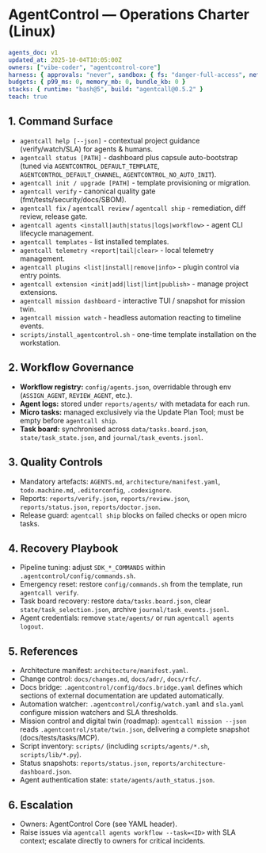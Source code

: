 # AgentControl — Operations Charter (Linux)

```yaml
agents_doc: v1
updated_at: 2025-10-04T10:05:00Z
owners: ["vibe-coder", "agentcontrol-core"]
harness: { approvals: "never", sandbox: { fs: "danger-full-access", net: "enabled" } }
budgets: { p99_ms: 0, memory_mb: 0, bundle_kb: 0 }
stacks: { runtime: "bash@5", build: "agentcall@0.5.2" }
teach: true
```

## 1. Command Surface
- `agentcall help [--json]` - contextual project guidance (verify/watch/SLA) for agents & humans.
- `agentcall status [PATH]` - dashboard plus capsule auto-bootstrap (tuned via `AGENTCONTROL_DEFAULT_TEMPLATE`, `AGENTCONTROL_DEFAULT_CHANNEL`, `AGENTCONTROL_NO_AUTO_INIT`).
- `agentcall init / upgrade [PATH]` - template provisioning or migration.
- `agentcall verify` - canonical quality gate (fmt/tests/security/docs/SBOM).
- `agentcall fix` / `agentcall review` / `agentcall ship` - remediation, diff review, release gate.
- `agentcall agents <install|auth|status|logs|workflow>` - agent CLI lifecycle management.
- `agentcall templates` - list installed templates.
- `agentcall telemetry <report|tail|clear>` - local telemetry management.
- `agentcall plugins <list|install|remove|info>` - plugin control via entry points.
- `agentcall extension <init|add|list|lint|publish>` - manage project extensions.
- `agentcall mission dashboard` - interactive TUI / snapshot for mission twin.
- `agentcall mission watch` - headless automation reacting to timeline events.
- `scripts/install_agentcontrol.sh` - one-time template installation on the workstation.

## 2. Workflow Governance
- **Workflow registry:** `config/agents.json`, overridable through env (`ASSIGN_AGENT`, `REVIEW_AGENT`, etc.).
- **Agent logs:** stored under `reports/agents/` with metadata for each run.
- **Micro tasks:** managed exclusively via the Update Plan Tool; must be empty before `agentcall ship`.
- **Task board:** synchronised across `data/tasks.board.json`, `state/task_state.json`, and `journal/task_events.jsonl`.

## 3. Quality Controls
- Mandatory artefacts: `AGENTS.md`, `architecture/manifest.yaml`, `todo.machine.md`, `.editorconfig`, `.codexignore`.
- Reports: `reports/verify.json`, `reports/review.json`, `reports/status.json`, `reports/doctor.json`.
- Release guard: `agentcall ship` blocks on failed checks or open micro tasks.

## 4. Recovery Playbook
- Pipeline tuning: adjust `SDK_*_COMMANDS` within `.agentcontrol/config/commands.sh`.
- Emergency reset: restore `config/commands.sh` from the template, run `agentcall verify`.
- Task board recovery: restore `data/tasks.board.json`, clear `state/task_selection.json`, archive `journal/task_events.jsonl`.
- Agent credentials: remove `state/agents/` or run `agentcall agents logout`.

## 5. References
- Architecture manifest: `architecture/manifest.yaml`.
- Change control: `docs/changes.md`, `docs/adr/`, `docs/rfc/`.
- Docs bridge: `.agentcontrol/config/docs.bridge.yaml` defines which sections of external documentation are updated automatically.
- Automation watcher: `.agentcontrol/config/watch.yaml` and `sla.yaml` configure mission watchers and SLA thresholds.
- Mission control and digital twin (roadmap): `agentcall mission --json` reads `.agentcontrol/state/twin.json`, delivering a complete snapshot (docs/tests/tasks/MCP).
- Script inventory: `scripts/` (including `scripts/agents/*.sh`, `scripts/lib/*.py`).
- Status snapshots: `reports/status.json`, `reports/architecture-dashboard.json`.
- Agent authentication state: `state/agents/auth_status.json`.

## 6. Escalation
- Owners: AgentControl Core (see YAML header).
- Raise issues via `agentcall agents workflow --task=<ID>` with SLA context; escalate directly to owners for critical incidents.

